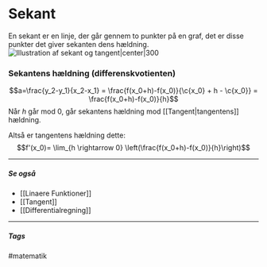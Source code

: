 # Sekant
En sekant er en linje, der går gennem to punkter på en graf, det er disse punkter det giver sekanten dens hældning.
![Illustration af sekant og tangent|center|300](http://www.rasmus.is/sv/t/G/Su64k01_m01.gif)

### Sekantens hældning (differenskvotienten)
$$a=\frac{y_2-y_1}{x_2-x_1} = \frac{f(x_0+h)-f(x_0)}{\c{x_0} + h - \c{x_0}} = \frac{f(x_0+h)-f(x_0)}{h}$$
Når $h$ går mod $0$, går sekantens hældning mod [[Tangent|tangentens]] hældning. 

Altså er tangentens hældning dette:
$$f'(x_0)=
\lim_{h \rightarrow 0} \left(\frac{f(x_0+h)-f(x_0)}{h}\right)$$



---
##### Se også
- [[Linaere Funktioner]]
- [[Tangent]]
- [[Differentialregning]]







---
##### Tags
#matematik 